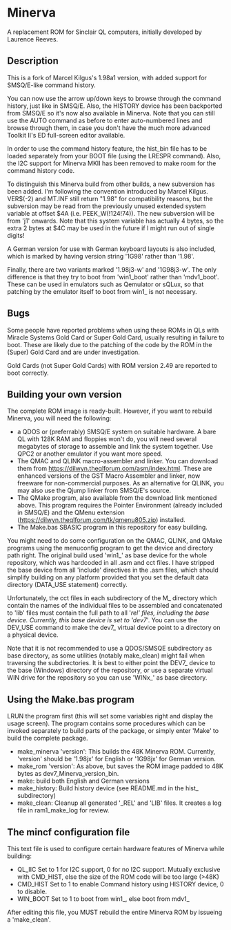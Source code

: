 Minerva
=======

A replacement ROM for Sinclair QL computers, initially developed by Laurence Reeves.

Description
-----------
This is a fork of Marcel Kilgus's 1.98a1 version, with added support for SMSQ/E-like command history.

You can now use the arrow up/down keys to browse through the command history, just like in SMSQ/E. Also, the HISTORY device has been backported from SMSQ/E so it's now also available in Minerva. Note that you can still use the AUTO command as before to enter auto-numbered lines and browse through them, in case you don't have the much more advanced Toolkit II's ED full-screen editor available.

In order to use the command history feature, the hist_bin file has to be loaded separately from your BOOT file (using the LRESPR command). Also, the I2C support for Minerva MKII has been removed to make room for the command history code.

To distinguish this Minerva build from other builds, a new subversion has been added. I'm following the convention introduced by Marcel Kilgus. VER$(-2) and MT.INF still return "1.98" for compatibility reasons, but the subversion may be read from the previously unused extended system variable at offset $4A (i.e. PEEK_W(!124!74)). The new subversion will be from 'j1' onwards. Note that this system variable has actually 4 bytes, so the extra 2 bytes at $4C may be used in the future if I might run out of single digits!

A German version for use with German keyboard layouts is also included, which is marked by having version string '1G98' rather than '1.98'.

Finally, there are two variants marked '1.98j3-w' and '1G98j3-w'. The only difference is that they try to boot from 'win1_boot' rather than 'mdv1_boot'. These can be used in emulators such as Qemulator or sQLux, so that patching by the emulator itself to boot from win1_ is not necessary.

Bugs
----
Some people have reported problems when using these ROMs in QLs with Miracle Systems Gold Card or Super Gold Card, usually resulting in failure to boot. These are likely due to the patching of the code by the ROM in the (Super) Gold Card and are under investigation.

Gold Cards (not Super Gold Cards) with ROM version 2.49 are reported to boot correctly.

Building your own version
-------------------------
The complete ROM image is ready-built. However, if you want to rebuild Minerva, you will need the following:

- a QDOS or (preferrably) SMSQ/E system on suitable hardware. A bare QL with 128K RAM and floppies won't do, you will need several megabytes of storage to assemble and link the system together. Use QPC2 or another emulator if you want more speed.
- The QMAC and QLINK macro-assembler and linker. You can download them from https://dilwyn.theqlforum.com/asm/index.html. These are enhanced versions of the GST Macro Assembler and linker, now freeware for non-commercial purposes. As an alternative for QLINK, you may also use the Qjump linker from SMSQ/E's source.
- The QMake program, also available from the download link mentioned above. This program requires the Pointer Environment (already included in SMSQ/E) and the QMenu extension (https://dilwyn.theqlforum.com/tk/qmenu805.zip) installed.
- The Make.bas SBASIC program in this repository for easy building.

You might need to do some configuration on the QMAC, QLINK, and QMake programs using the menuconfig program to get the device and directory path right. The original build used 'win1_' as base device for the whole repository, which was hardcoded in all .asm and cct files. I have stripped the base device from all 'include' directives in the .asm files, which should simplify building on any platform provided that you set the default data directory (DATA_USE statement) correctly.

Unfortunately, the cct files in each subdirectory of the M_ directory which contain the names of the individual files to be assembled and concatenated to 'lib' files must contain the full path to all '_rel' files, including the base device. Currently, this base device is set to 'dev7_'. You can use the DEV_USE command to make the dev7_ virtual device point to a directory on a physical device.

Note that it is not recommended to use a QDOS/SMSQE subdirectory as base directory, as some utilities (notably make_clean) might fail when traversing the subdirectories. It is best to either point the DEV7_ device to the base (Windows) directory of the repository, or use a separate virtual WIN drive for the repository so you can use 'WINx_' as base directory.

Using the Make.bas program
--------------------------

LRUN the program first (this will set some variables right and display the usage screen). The program contains some procedures which can be invoked separately to build parts of the package, or simply enter 'Make' to build the complete package.

- make_minerva 'version': This builds the 48K Minerva ROM. Currently, 'version' should be '1.98jx' for English or '1G98jx' for German version.
- make_rom 'version': As above, but saves the ROM image padded to 48K bytes as dev7_Minerva_version_bin.
- make: build both English and German versions
- make_history: Build history device (see README.md in the hist_ subdirectory)
- make_clean: Cleanup all generated '_REL' and 'LIB' files. It creates a log file in ram1_make_log for review.

The mincf configuration file
----------------------------

This text file is used to configure certain hardware features of Minerva while building:

- QL_IIC   Set to 1 for I2C support, 0 for no I2C support. Mutually exclusive with CMD_HIST, else the size of the ROM code will be too large (>48K)
- CMD_HIST Set to 1 to enable Command history using HISTORY device, 0 to disable.
- WIN_BOOT Set to 1 to boot from win1_, else boot from mdv1_

After editing this file, you MUST rebuild the entire Minerva ROM by issueing a 'make_clean'.